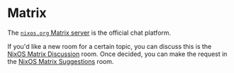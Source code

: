 # Matrix

The [`nixos.org` Matrix server](https://matrix.to/#/#space:nixos.org) is the official chat platform.

If you'd like a new room for a certain topic, you can discuss this is the [NixOS Matrix Discussion](https://matrix.to/#/#matrix-discussion:nixos.org) room.
Once decided, you can make the request in the [NixOS Matrix Suggestions](https://matrix.to/#/#matrix-suggestions:nixos.org) room.
